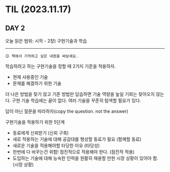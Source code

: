 # TIL (2023.11.17)

## DAY 2

오늘 읽은 범위: 시작 - 2장) 구현기술과 학습

---

```
😉 책에서 기억하고 싶은 내용을 써보세요.
```

학습하려고 하는 구현기술을 정할 때 2가지 기준을 적용하자.

- 현재 사용중인 기술
- 문제를 해결하기 위한 기술

더 나은 방법을 찾기 않고 기존 방법만 답습하면 기술 역량을 높일 기회는 찾아오지 않는다.
구현 기술 학습에는 끝이 없다. 여러 기술을 꾸준히 탐색할 필요가 있다.

답이 아닌 질문을 따라하자(copy the question. not the answer)

구현기술을 적용하기 위한 5단계

- 동료에게 신뢰받기 (신뢰 구축)
- 새로 적용하는 기술에 대해 공감대를 형성할 동료가 필요 (함께할 동료)
- 새로운 기술을 적용해야할 타당한 이유 (타당성)
- 한번에 다 바꾸는건 위험! 점진적으로 적용해야 한다. (점진적 적용)
- 도입하는 기술에 대해 능숙한 인력을 원활히 채용할 만한 시장 상황이 있어야 함. (시장 상황)
